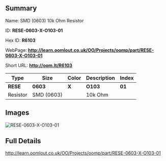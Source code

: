 

## Summary
 
Name: SMD (0603) 10k Ohm Resistor

ID: __RESE-0603-X-O103-01__

Hex ID: __R6103__

WebPage: __http://learn.oomlout.co.uk/OO/Projects/oomp/part/RESE-0603-X-O103-01__

Short URL: __http://oom.lt/R6103__


| Type   | Size   | Color   | Description   | Index   |    
| ----- | ------   | ------   | -----   | ----   |    
| __RESE__   					| __0603__   					| __X__    						| __O103__    					| __01__ |    
| Resistor		| SMD (0603)	| 		| 10k Ohm	| 	|

## Images
![RESE-0603-X-O103-01](http://oomlout.com/oomp-gen/parts/RESE-0603-X-O103-01/RESE-0603-X-O103-01_420.jpg)

## Full Details

 http://learn.oomlout.co.uk/OO/Projects/oomp/part/RESE-0603-X-O103-01

